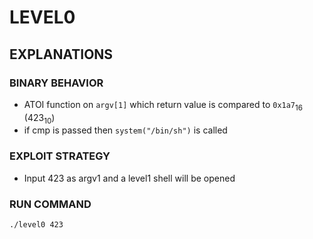 # LEVEL0

## EXPLANATIONS

### BINARY BEHAVIOR

- ATOI function on `argv[1]` which return value is compared to `0x1a7`<sub>16</sub> (423<sub>10</sub>)
- if cmp is passed then `system("/bin/sh")` is called

### EXPLOIT STRATEGY

- Input 423 as argv1 and a level1 shell will be opened

### RUN COMMAND

```
./level0 423
```
